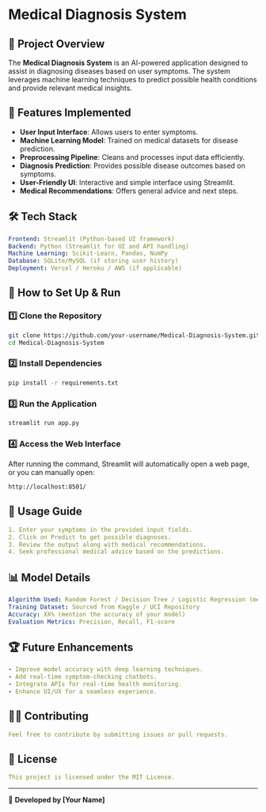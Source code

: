 # Medical Diagnosis System

## 📌 Project Overview
The **Medical Diagnosis System** is an AI-powered application designed to assist in diagnosing diseases based on user symptoms. The system leverages machine learning techniques to predict possible health conditions and provide relevant medical insights.

## 🚀 Features Implemented
- **User Input Interface**: Allows users to enter symptoms.
- **Machine Learning Model**: Trained on medical datasets for disease prediction.
- **Preprocessing Pipeline**: Cleans and processes input data efficiently.
- **Diagnosis Prediction**: Provides possible disease outcomes based on symptoms.
- **User-Friendly UI**: Interactive and simple interface using Streamlit.
- **Medical Recommendations**: Offers general advice and next steps.

## 🛠️ Tech Stack
```yaml
Frontend: Streamlit (Python-based UI framework)
Backend: Python (Streamlit for UI and API handling)
Machine Learning: Scikit-Learn, Pandas, NumPy
Database: SQLite/MySQL (if storing user history)
Deployment: Vercel / Heroku / AWS (if applicable)
```

## 📖 How to Set Up & Run

### 1️⃣ Clone the Repository
```bash
git clone https://github.com/your-username/Medical-Diagnosis-System.git
cd Medical-Diagnosis-System
```

### 2️⃣ Install Dependencies
```bash
pip install -r requirements.txt
```

### 3️⃣ Run the Application
```bash
streamlit run app.py
```

### 4️⃣ Access the Web Interface
After running the command, Streamlit will automatically open a web page, or you can manually open:
```bash
http://localhost:8501/
```

## 🎯 Usage Guide
```yaml
1. Enter your symptoms in the provided input fields.
2. Click on Predict to get possible diagnoses.
3. Review the output along with medical recommendations.
4. Seek professional medical advice based on the predictions.
```

## 📊 Model Details
```yaml
Algorithm Used: Random Forest / Decision Tree / Logistic Regression (mention your model)
Training Dataset: Sourced from Kaggle / UCI Repository
Accuracy: XX% (mention the accuracy of your model)
Evaluation Metrics: Precision, Recall, F1-score
```

## 🏆 Future Enhancements
```yaml
- Improve model accuracy with deep learning techniques.
- Add real-time symptom-checking chatbots.
- Integrate APIs for real-time health monitoring.
- Enhance UI/UX for a seamless experience.
```

## 👨‍💻 Contributing
```yaml
Feel free to contribute by submitting issues or pull requests.
```

## 📜 License
```yaml
This project is licensed under the MIT License.
```

---

🔹 **Developed by [Your Name]**

